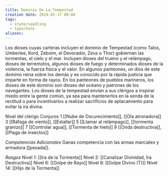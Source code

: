 ```yaml
---
title: Dominio De La Tempestad
creation date: 2024-02-17 00:08
tags:
  - state/seedling
  - type/note
aliases:
---
```

Los dioses cuyas carteras incluyen el dominio de Tempestad (como Talos, Umberlee, Kord, Zeboim, el Devorador, Zeus o Thor) gobiernan las tormentas, el cielo y el mar. Incluyen dioses del trueno y el relámpago, dioses de terremotos, algunos dioses de fuego y determinados dioses de la violencia, la fuerza física y el valor. En algunos panteones, un dios de este dominio reina sobre los demás y es conocido por la rápida justicia que imparte en forma de rayos.
En los panteones de pueblos marineros, los dioses de este dominio son dioses del océano y patrones de los navegantes. Los dioses de la tempestad envían a sus clérigos a inspirar miedo entre la gente común, ya sea para mantenerlos en la senda de la rectitud o para incentivarlos a realizar sacrificios de aplacamiento para evitar la ira divina.


Nivel del clérigo          Conjuros
       1                         [[Nube de Oscurecimiento]], [[Ola atronadora]]
       3                        [[Ráfaga de viento]], [[Estallar]]
       5                        [[Llamar al relámpago]], [[tormenta granizo]]
       7                        [[Controlar agua]], [[Tormenta de hielo]]
       9                        [[Onda destructiva]], [[Plaga de insectos]]

*Competencias Adicionales*
Ganas competencia con las armas marciales y armadura [[pesada]].



*Rasgos*
Nivel 1: [[Ira de la Tormenta]]
Nivel 2: [[Canalizar Divinidad, Ira Destructiva]]
Nivel 6: [[Golpe de Rayo]]
Nivel 8: [[Golpe Divino (T)]]
Nivel 14: [[Hijo de la Tormenta]]